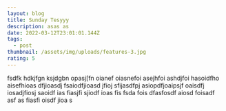 ```yaml
---
layout: blog
title: Sunday Tesyyy
description: asas as
date: 2022-03-12T23:01:01.144Z
tags:
  - post
thumbnail: /assets/img/uploads/features-3.jpg
rating: 5
---
```

fsdfk hdkjfgn ksjdgbn opasj[fn oianef oiasnefoi asejhfoi ashdjfoi hasoidfho aisefhioas dfjioasdj fsaiodfjioasd jfioj sfijasdfpj asiopdfjoaipsjf oaisdfj iosadjfiosj saoidf ias fiasjfi sjiodf ioas fis  fsda fois dfasfosdf aiosd foisadf asf as fiasfi oisdf jioa s